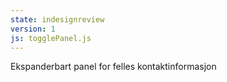 ```yaml
---
state: indesignreview
version: 1
js: togglePanel.js
---
```


Ekspanderbart panel for felles kontaktinformasjon
